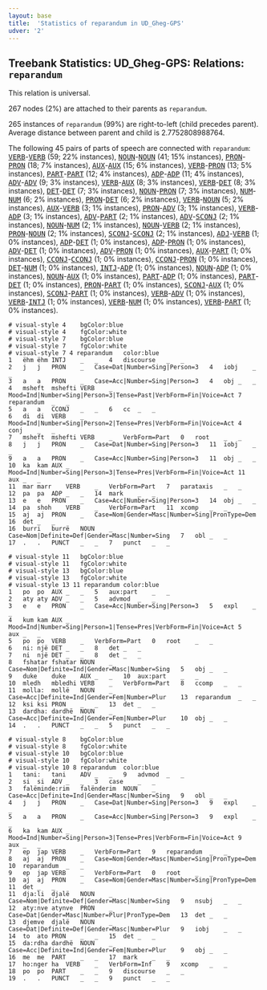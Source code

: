 ```yaml
---
layout: base
title:  'Statistics of reparandum in UD_Gheg-GPS'
udver: '2'
---
```


## Treebank Statistics: UD_Gheg-GPS: Relations: `reparandum`

This relation is universal.

267 nodes (2%) are attached to their parents as `reparandum`.

265 instances of `reparandum` (99%) are right-to-left (child precedes parent).
Average distance between parent and child is 2.7752808988764.

The following 45 pairs of parts of speech are connected with `reparandum`: <tt><a href="aln_gps-pos-VERB.html">VERB</a></tt>-<tt><a href="aln_gps-pos-VERB.html">VERB</a></tt> (59; 22% instances), <tt><a href="aln_gps-pos-NOUN.html">NOUN</a></tt>-<tt><a href="aln_gps-pos-NOUN.html">NOUN</a></tt> (41; 15% instances), <tt><a href="aln_gps-pos-PRON.html">PRON</a></tt>-<tt><a href="aln_gps-pos-PRON.html">PRON</a></tt> (18; 7% instances), <tt><a href="aln_gps-pos-AUX.html">AUX</a></tt>-<tt><a href="aln_gps-pos-AUX.html">AUX</a></tt> (15; 6% instances), <tt><a href="aln_gps-pos-VERB.html">VERB</a></tt>-<tt><a href="aln_gps-pos-PRON.html">PRON</a></tt> (13; 5% instances), <tt><a href="aln_gps-pos-PART.html">PART</a></tt>-<tt><a href="aln_gps-pos-PART.html">PART</a></tt> (12; 4% instances), <tt><a href="aln_gps-pos-ADP.html">ADP</a></tt>-<tt><a href="aln_gps-pos-ADP.html">ADP</a></tt> (11; 4% instances), <tt><a href="aln_gps-pos-ADV.html">ADV</a></tt>-<tt><a href="aln_gps-pos-ADV.html">ADV</a></tt> (9; 3% instances), <tt><a href="aln_gps-pos-VERB.html">VERB</a></tt>-<tt><a href="aln_gps-pos-AUX.html">AUX</a></tt> (8; 3% instances), <tt><a href="aln_gps-pos-VERB.html">VERB</a></tt>-<tt><a href="aln_gps-pos-DET.html">DET</a></tt> (8; 3% instances), <tt><a href="aln_gps-pos-DET.html">DET</a></tt>-<tt><a href="aln_gps-pos-DET.html">DET</a></tt> (7; 3% instances), <tt><a href="aln_gps-pos-NOUN.html">NOUN</a></tt>-<tt><a href="aln_gps-pos-PRON.html">PRON</a></tt> (7; 3% instances), <tt><a href="aln_gps-pos-NUM.html">NUM</a></tt>-<tt><a href="aln_gps-pos-NUM.html">NUM</a></tt> (6; 2% instances), <tt><a href="aln_gps-pos-PRON.html">PRON</a></tt>-<tt><a href="aln_gps-pos-DET.html">DET</a></tt> (6; 2% instances), <tt><a href="aln_gps-pos-VERB.html">VERB</a></tt>-<tt><a href="aln_gps-pos-NOUN.html">NOUN</a></tt> (5; 2% instances), <tt><a href="aln_gps-pos-AUX.html">AUX</a></tt>-<tt><a href="aln_gps-pos-VERB.html">VERB</a></tt> (3; 1% instances), <tt><a href="aln_gps-pos-PRON.html">PRON</a></tt>-<tt><a href="aln_gps-pos-ADV.html">ADV</a></tt> (3; 1% instances), <tt><a href="aln_gps-pos-VERB.html">VERB</a></tt>-<tt><a href="aln_gps-pos-ADP.html">ADP</a></tt> (3; 1% instances), <tt><a href="aln_gps-pos-ADV.html">ADV</a></tt>-<tt><a href="aln_gps-pos-PART.html">PART</a></tt> (2; 1% instances), <tt><a href="aln_gps-pos-ADV.html">ADV</a></tt>-<tt><a href="aln_gps-pos-SCONJ.html">SCONJ</a></tt> (2; 1% instances), <tt><a href="aln_gps-pos-NOUN.html">NOUN</a></tt>-<tt><a href="aln_gps-pos-NUM.html">NUM</a></tt> (2; 1% instances), <tt><a href="aln_gps-pos-NOUN.html">NOUN</a></tt>-<tt><a href="aln_gps-pos-VERB.html">VERB</a></tt> (2; 1% instances), <tt><a href="aln_gps-pos-PRON.html">PRON</a></tt>-<tt><a href="aln_gps-pos-NOUN.html">NOUN</a></tt> (2; 1% instances), <tt><a href="aln_gps-pos-SCONJ.html">SCONJ</a></tt>-<tt><a href="aln_gps-pos-SCONJ.html">SCONJ</a></tt> (2; 1% instances), <tt><a href="aln_gps-pos-ADJ.html">ADJ</a></tt>-<tt><a href="aln_gps-pos-VERB.html">VERB</a></tt> (1; 0% instances), <tt><a href="aln_gps-pos-ADP.html">ADP</a></tt>-<tt><a href="aln_gps-pos-DET.html">DET</a></tt> (1; 0% instances), <tt><a href="aln_gps-pos-ADP.html">ADP</a></tt>-<tt><a href="aln_gps-pos-PRON.html">PRON</a></tt> (1; 0% instances), <tt><a href="aln_gps-pos-ADV.html">ADV</a></tt>-<tt><a href="aln_gps-pos-DET.html">DET</a></tt> (1; 0% instances), <tt><a href="aln_gps-pos-ADV.html">ADV</a></tt>-<tt><a href="aln_gps-pos-PRON.html">PRON</a></tt> (1; 0% instances), <tt><a href="aln_gps-pos-AUX.html">AUX</a></tt>-<tt><a href="aln_gps-pos-PART.html">PART</a></tt> (1; 0% instances), <tt><a href="aln_gps-pos-CCONJ.html">CCONJ</a></tt>-<tt><a href="aln_gps-pos-CCONJ.html">CCONJ</a></tt> (1; 0% instances), <tt><a href="aln_gps-pos-CCONJ.html">CCONJ</a></tt>-<tt><a href="aln_gps-pos-PRON.html">PRON</a></tt> (1; 0% instances), <tt><a href="aln_gps-pos-DET.html">DET</a></tt>-<tt><a href="aln_gps-pos-NUM.html">NUM</a></tt> (1; 0% instances), <tt><a href="aln_gps-pos-INTJ.html">INTJ</a></tt>-<tt><a href="aln_gps-pos-ADP.html">ADP</a></tt> (1; 0% instances), <tt><a href="aln_gps-pos-NOUN.html">NOUN</a></tt>-<tt><a href="aln_gps-pos-ADP.html">ADP</a></tt> (1; 0% instances), <tt><a href="aln_gps-pos-NOUN.html">NOUN</a></tt>-<tt><a href="aln_gps-pos-AUX.html">AUX</a></tt> (1; 0% instances), <tt><a href="aln_gps-pos-PART.html">PART</a></tt>-<tt><a href="aln_gps-pos-ADP.html">ADP</a></tt> (1; 0% instances), <tt><a href="aln_gps-pos-PART.html">PART</a></tt>-<tt><a href="aln_gps-pos-DET.html">DET</a></tt> (1; 0% instances), <tt><a href="aln_gps-pos-PRON.html">PRON</a></tt>-<tt><a href="aln_gps-pos-PART.html">PART</a></tt> (1; 0% instances), <tt><a href="aln_gps-pos-SCONJ.html">SCONJ</a></tt>-<tt><a href="aln_gps-pos-AUX.html">AUX</a></tt> (1; 0% instances), <tt><a href="aln_gps-pos-SCONJ.html">SCONJ</a></tt>-<tt><a href="aln_gps-pos-PART.html">PART</a></tt> (1; 0% instances), <tt><a href="aln_gps-pos-VERB.html">VERB</a></tt>-<tt><a href="aln_gps-pos-ADV.html">ADV</a></tt> (1; 0% instances), <tt><a href="aln_gps-pos-VERB.html">VERB</a></tt>-<tt><a href="aln_gps-pos-INTJ.html">INTJ</a></tt> (1; 0% instances), <tt><a href="aln_gps-pos-VERB.html">VERB</a></tt>-<tt><a href="aln_gps-pos-NUM.html">NUM</a></tt> (1; 0% instances), <tt><a href="aln_gps-pos-VERB.html">VERB</a></tt>-<tt><a href="aln_gps-pos-PART.html">PART</a></tt> (1; 0% instances).


~~~ conllu
# visual-style 4	bgColor:blue
# visual-style 4	fgColor:white
# visual-style 7	bgColor:blue
# visual-style 7	fgColor:white
# visual-style 7 4 reparandum	color:blue
1	ëhm	ëhm	INTJ	_	_	4	discourse	_	_
2	j	j	PRON	_	Case=Dat|Number=Sing|Person=3	4	iobj	_	_
3	a	a	PRON	_	Case=Acc|Number=Sing|Person=3	4	obj	_	_
4	msheft	mshefti	VERB	_	Mood=Ind|Number=Sing|Person=3|Tense=Past|VerbForm=Fin|Voice=Act	7	reparandum	_	_
5	a	a	CCONJ	_	_	6	cc	_	_
6	di	di	VERB	_	Mood=Ind|Number=Sing|Person=2|Tense=Pres|VerbForm=Fin|Voice=Act	4	conj	_	_
7	msheft	mshefti	VERB	_	VerbForm=Part	0	root	_	_
8	j	j	PRON	_	Case=Dat|Number=Sing|Person=3	11	iobj	_	_
9	a	a	PRON	_	Case=Acc|Number=Sing|Person=3	11	obj	_	_
10	ka	kam	AUX	_	Mood=Ind|Number=Sing|Person=3|Tense=Pres|VerbForm=Fin|Voice=Act	11	aux	_	_
11	mar	marr	VERB	_	VerbForm=Part	7	parataxis	_	_
12	pa	pa	ADP	_	_	14	mark	_	_
13	e	e	PRON	_	Case=Acc|Number=Sing|Person=3	14	obj	_	_
14	pa	shoh	VERB	_	VerbForm=Part	11	xcomp	_	_
15	aj	aj	PRON	_	Case=Nom|Gender=Masc|Number=Sing|PronType=Dem	16	det	_	_
16	burri	burrë	NOUN	_	Case=Nom|Definite=Def|Gender=Masc|Number=Sing	7	obl	_	_
17	.	.	PUNCT	_	_	7	punct	_	_

~~~


~~~ conllu
# visual-style 11	bgColor:blue
# visual-style 11	fgColor:white
# visual-style 13	bgColor:blue
# visual-style 13	fgColor:white
# visual-style 13 11 reparandum	color:blue
1	po	po	AUX	_	_	5	aux:part	_	_
2	aty	aty	ADV	_	_	5	advmod	_	_
3	e	e	PRON	_	Case=Acc|Number=Sing|Person=3	5	expl	_	_
4	kum	kam	AUX	_	Mood=Ind|Number=Sing|Person=1|Tense=Pres|VerbForm=Fin|Voice=Act	5	aux	_	_
5	po	po	VERB	_	VerbForm=Part	0	root	_	_
6	ni:	një	DET	_	_	8	det	_	_
7	ni	një	DET	_	_	8	det	_	_
8	fshatar	fshatar	NOUN	_	Case=Nom|Definite=Ind|Gender=Masc|Number=Sing	5	obj	_	_
9	duke	duke	AUX	_	_	10	aux:part	_	_
10	mledh	mbledhi	VERB	_	VerbForm=Part	8	ccomp	_	_
11	molla:	mollë	NOUN	_	Case=Acc|Definite=Ind|Gender=Fem|Number=Plur	13	reparandum	_	_
12	ksi	ksi	PRON	_	_	13	det	_	_
13	dardha:	dardhë	NOUN	_	Case=Acc|Definite=Ind|Gender=Fem|Number=Plur	10	obj	_	_
14	.	.	PUNCT	_	_	5	punct	_	_

~~~


~~~ conllu
# visual-style 8	bgColor:blue
# visual-style 8	fgColor:white
# visual-style 10	bgColor:blue
# visual-style 10	fgColor:white
# visual-style 10 8 reparandum	color:blue
1	tani:	tani	ADV	_	_	9	advmod	_	_
2	si	si	ADV	_	_	3	case	_	_
3	falëminde:rim	falënderim	NOUN	_	Case=Acc|Definite=Ind|Gender=Masc|Number=Sing	9	obl	_	_
4	j	j	PRON	_	Case=Dat|Number=Sing|Person=3	9	expl	_	_
5	a	a	PRON	_	Case=Acc|Number=Sing|Person=3	9	expl	_	_
6	ka	kam	AUX	_	Mood=Ind|Number=Sing|Person=3|Tense=Pres|VerbForm=Fin|Voice=Act	9	aux	_	_
7	ep	jap	VERB	_	VerbForm=Part	9	reparandum	_	_
8	aj	aj	PRON	_	Case=Nom|Gender=Masc|Number=Sing|PronType=Dem	10	reparandum	_	_
9	ep	jap	VERB	_	VerbForm=Part	0	root	_	_
10	aj	aj	PRON	_	Case=Nom|Gender=Masc|Number=Sing|PronType=Dem	11	det	_	_
11	dja:li	djalë	NOUN	_	Case=Nom|Definite=Def|Gender=Masc|Number=Sing	9	nsubj	_	_
12	aty:nve	atynve	PRON	_	Case=Dat|Gender=Masc|Number=Plur|PronType=Dem	13	det	_	_
13	djemve	djalë	NOUN	_	Case=Dat|Definite=Def|Gender=Masc|Number=Plur	9	iobj	_	_
14	to	ato	PRON	_	_	15	det	_	_
15	da:rdha	dardhë	NOUN	_	Case=Acc|Definite=Ind|Gender=Fem|Number=Plur	9	obj	_	_
16	me	me	PART	_	_	17	mark	_	_
17	ho:nger	ha	VERB	_	VerbForm=Inf	9	xcomp	_	_
18	po	po	PART	_	_	9	discourse	_	_
19	.	.	PUNCT	_	_	9	punct	_	_

~~~


